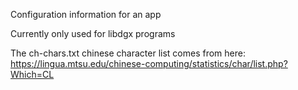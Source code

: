 Configuration information for an app

Currently only used for libdgx programs


The ch-chars.txt chinese character list comes from here:
https://lingua.mtsu.edu/chinese-computing/statistics/char/list.php?Which=CL

